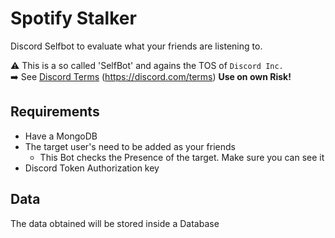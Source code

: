 # Spotify Stalker
Discord Selfbot to evaluate what your friends are listening to.

⚠️ This is a so called 'SelfBot' and agains the TOS of `Discord Inc.`  
➡️ See [Discord Terms]("https://discord.com/terms") (https://discord.com/terms)
**Use on own Risk!**

## Requirements
- Have a MongoDB
- The target user's need to be added as your friends
    - This Bot checks the Presence of the target. Make sure you can see it
- Discord Token Authorization key
## Data
The data obtained will be stored inside a Database
